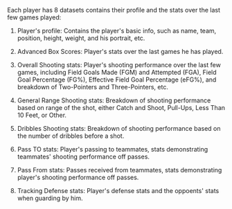 Each player has 8 datasets contains their profile and the stats over the last few games played:

1. Player's profile: Contains the player's basic info, such as name, team, position, height, weight, and his portrait, etc.

2. Advanced Box Scores: Player's stats over the last games he has played.

3. Overall Shooting stats: Player's shooting performance over the last few games, including Field Goals Made (FGM) and Attempted (FGA), Field Goal Percentage (FG%), Effective Field Goal Percentage (eFG%), and 
breakdown of Two-Pointers and Three-Pointers, etc.

4. General Range Shooting stats: Breakdown of shooting performance based on range of the shot, either Catch and Shoot, Pull-Ups, Less Than 10 Feet, or Other.

5. Dribbles Shooting stats: Breakdown of shooting performance based on the number of dribbles before a shot.

6. Pass TO stats: Player's passing to teammates, stats demonstrating teammates' shooting performance off passes.

7. Pass From stats: Passes received from teammates, stats demonstrating player's shooting performance off passes.

8. Tracking Defense stats: Player's defense stats and the oppoents' stats when guarding by him.
